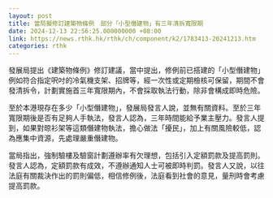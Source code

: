 ```yaml
---
layout: post
title: 當局擬修訂建築物條例　部分「小型僭建物」有三年清拆寬限期
date: 2024-12-13 22:56:25.000000000 +08:00
link: https://news.rthk.hk/rthk/ch/component/k2/1783413-20241213.htm
categories: rthk
---
```


發展局提出《建築物條例》修訂建議，當中提出，修例前已搭建的「小型僭建物」例如符合指定呎吋的冷氣機支架、招牌等，經一次性或定期檢核可保留，期間不會發清拆令，計劃實施首三年寬限期內，不會採取執法行動，除非會構成即時危險。

至於本港現存在多少「小型僭建物」，發展局發言人說，並無有關資料。至於三年寬限期後是否有足夠人手執法，發言人認為，三年時間能給予業主壓力。發言人提到，如果對晾衫架等這類僭建物執法，擔心做法「擾民」，加上有關風險較低，認為應集中資源，先處理嚴重僭建物。

當局指出，強制驗樓及驗窗計劃遵辦率有欠理想，包括引入定額罰款及提高罰則。發言人認為，定額罰款有成效，不遵辦通知人士可被即時判罰。發言人又說，以往法庭有關裁決作出的罰則偏低，相信修例後，法庭看到社會的意見，量刑時會考慮提高罰款。
